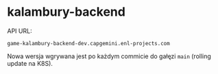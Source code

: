 # kalambury-backend

API URL:

    game-kalambury-backend-dev.capgemini.enl-projects.com

Nowa wersja wgrywana jest po każdym commicie do gałęzi `main` (rolling update na K8S).